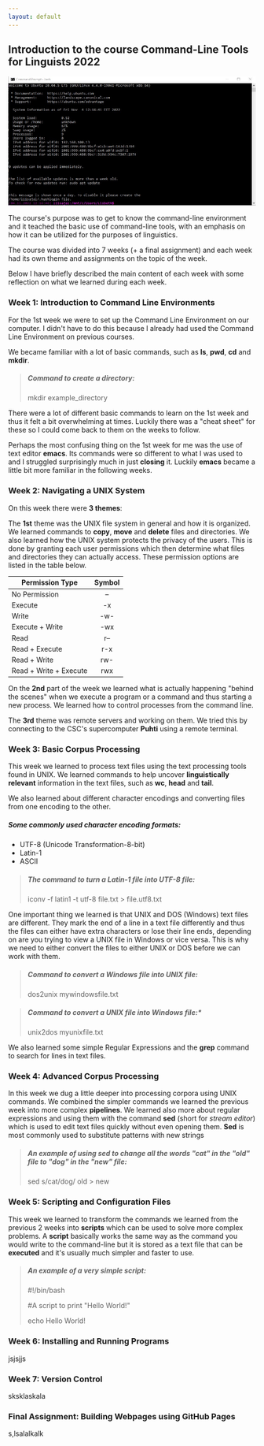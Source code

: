 ```yaml
---
layout: default
---
```


## Introduction to the course Command-Line Tools for Linguists 2022

![Picture of a Command-line](assets/images/commandlinepic.jpg "Picture of a Command-line")

The course's purpose was to get to know the command-line environment and it teached the basic use of command-line tools, with an emphasis on how it can be utilized for the purposes of linguistics.

The course was divided into 7 weeks (+ a final assignment) and each week had its own theme and assignments on the topic of the week.

Below I have briefly described the main content of each week with some reflection on what we learned during each week.

### Week 1: Introduction to Command Line Environments

For the 1st week we were to set up the Command Line Environment on our computer. I didn't have to do this because I already had used the Command Line Environment on previous courses.

We became familiar with a lot of basic commands, such as **ls**, **pwd**, **cd** and **mkdir**.

> ##### *Command to create a directory:*
>
> mkdir example_directory

There were a lot of different basic commands to learn on the 1st week and thus it felt a bit overwhelming at times. Luckily there was a "cheat sheet" for these so I could come back to them on the weeks to follow.   

Perhaps the most confusing thing on the 1st week for me was the use of text editor **emacs**. Its commands were so different to what I was used to and I struggled surprisingly much in just **closing** it. Luckily **emacs** became a little bit more familiar in the following weeks.

### Week 2: Navigating a UNIX System

On this week there were **3 themes**:

The **1st** theme was the UNIX file system in general and how it is organized. We learned commands to **copy**, **move** and **delete** files and directories. We also learned how the UNIX system protects the privacy of the users. This is done by granting each user permissions which then determine what files and directories they can actually access. These permission options are listed in the table below.



| Permission Type        | Symbol  |
| ---------------------- |:-------:|
| No Permission          |    –    |
| Execute                |   -x    |
| Write                  |   -w-   |
| Execute + Write        |   -wx   |
| Read                   |   r–    |
| Read + Execute         |   r-x   |
| Read + Write           |   rw-   |
| Read + Write + Execute |   rwx   |



On the **2nd** part of the week we learned what is actually happening "behind the scenes" when we execute a program or a command and thus starting a new process. We learned how to control processes from the command line.




The **3rd** theme was remote servers and working on them. We tried this by connecting to the CSC's supercomputer **Puhti** using a remote terminal.  

### Week 3: Basic Corpus Processing

This week we learned to process text files using the text processing tools found in UNIX. We learned commands to help uncover **linguistically relevant** information in the text files, such as **wc**, **head** and **tail**.

We also learned about different character encodings and converting files from one encoding to the other.

##### Some commonly used character encoding formats:

  * UTF-8 (Unicode Transformation-8-bit)
  * Latin-1
  * ASCII

> ##### **The command to turn a Latin-1 file into UTF-8 file:**
>
> iconv -f latin1 -t utf-8 file.txt > file.utf8.txt

One important thing we learned is that UNIX and DOS (Windows) text files are different. They mark the end of a line in a text file differently and thus the files can either have extra characters or lose their line ends, depending on are you trying to view a UNIX file in Windows or vice versa. This is why we need to either convert the files to either UNIX or DOS before we can work with them.

> ##### **Command to convert a Windows file into UNIX file:** 
>
> dos2unix mywindowsfile.txt

> ##### **Command to convert a UNIX file into Windows file:***
>
> unix2dos myunixfile.txt

We also learned some simple Regular Expressions and the **grep** command to search for lines in text files. 

### Week 4: Advanced Corpus Processing

In this week we dug a little deeper into processing corpora using UNIX commands. We combined the simpler commands we learned the previous week into more complex **pipelines**. We learned also more about regular expressions and using them with the command **sed** (short for *stream editor*) which is used to edit text files quickly without even opening them. **Sed** is most commonly used to substitute patterns with new strings

> ##### **An example of using sed to change all the words "cat" in the "old" file to "dog" in the "new" file:**
>
> sed s/cat/dog/ old > new


### Week 5: Scripting and Configuration Files

This week we learned to transform the commands we learned from the previous 2 weeks into **scripts** which can be used to solve more complex problems. A **script** basically works the same way as the command you would write to the command-line but it is stored as a text file that can be **executed** and it's usually much simpler and faster to use.

> ##### **An example of a very simple script:**
>
> #!/bin/bash
>
> #A script to print "Hello World!"
>
> echo Hello World!

### Week 6: Installing and Running Programs

jsjsjjs

### Week 7: Version Control

sksklaskala

### Final Assignment: Building Webpages using GitHub Pages

s,lsalalkalk 